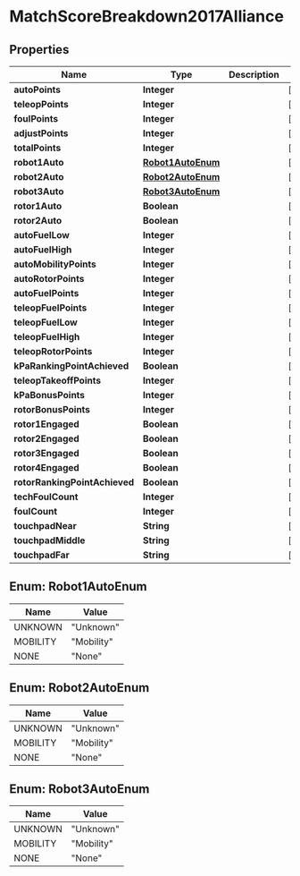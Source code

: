 
# MatchScoreBreakdown2017Alliance

## Properties
Name | Type | Description | Notes
------------ | ------------- | ------------- | -------------
**autoPoints** | **Integer** |  |  [optional]
**teleopPoints** | **Integer** |  |  [optional]
**foulPoints** | **Integer** |  |  [optional]
**adjustPoints** | **Integer** |  |  [optional]
**totalPoints** | **Integer** |  |  [optional]
**robot1Auto** | [**Robot1AutoEnum**](#Robot1AutoEnum) |  |  [optional]
**robot2Auto** | [**Robot2AutoEnum**](#Robot2AutoEnum) |  |  [optional]
**robot3Auto** | [**Robot3AutoEnum**](#Robot3AutoEnum) |  |  [optional]
**rotor1Auto** | **Boolean** |  |  [optional]
**rotor2Auto** | **Boolean** |  |  [optional]
**autoFuelLow** | **Integer** |  |  [optional]
**autoFuelHigh** | **Integer** |  |  [optional]
**autoMobilityPoints** | **Integer** |  |  [optional]
**autoRotorPoints** | **Integer** |  |  [optional]
**autoFuelPoints** | **Integer** |  |  [optional]
**teleopFuelPoints** | **Integer** |  |  [optional]
**teleopFuelLow** | **Integer** |  |  [optional]
**teleopFuelHigh** | **Integer** |  |  [optional]
**teleopRotorPoints** | **Integer** |  |  [optional]
**kPaRankingPointAchieved** | **Boolean** |  |  [optional]
**teleopTakeoffPoints** | **Integer** |  |  [optional]
**kPaBonusPoints** | **Integer** |  |  [optional]
**rotorBonusPoints** | **Integer** |  |  [optional]
**rotor1Engaged** | **Boolean** |  |  [optional]
**rotor2Engaged** | **Boolean** |  |  [optional]
**rotor3Engaged** | **Boolean** |  |  [optional]
**rotor4Engaged** | **Boolean** |  |  [optional]
**rotorRankingPointAchieved** | **Boolean** |  |  [optional]
**techFoulCount** | **Integer** |  |  [optional]
**foulCount** | **Integer** |  |  [optional]
**touchpadNear** | **String** |  |  [optional]
**touchpadMiddle** | **String** |  |  [optional]
**touchpadFar** | **String** |  |  [optional]


<a name="Robot1AutoEnum"></a>
## Enum: Robot1AutoEnum
Name | Value
---- | -----
UNKNOWN | &quot;Unknown&quot;
MOBILITY | &quot;Mobility&quot;
NONE | &quot;None&quot;


<a name="Robot2AutoEnum"></a>
## Enum: Robot2AutoEnum
Name | Value
---- | -----
UNKNOWN | &quot;Unknown&quot;
MOBILITY | &quot;Mobility&quot;
NONE | &quot;None&quot;


<a name="Robot3AutoEnum"></a>
## Enum: Robot3AutoEnum
Name | Value
---- | -----
UNKNOWN | &quot;Unknown&quot;
MOBILITY | &quot;Mobility&quot;
NONE | &quot;None&quot;



